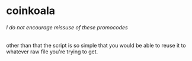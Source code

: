 # coinkoala
###### I do not encourage missuse of these promocodes
other than that the script is so simple that you would be able to reuse it to whatever raw file you're trying to get. 
